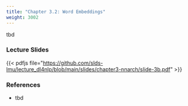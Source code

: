 ```yaml
---
title: "Chapter 3.2: Word Embeddings"
weight: 3002
---
```

tbd

<!--more-->

<!--
### Lecture video
{{< video id="TfrSKiOecWI" >}}
-->

### Lecture Slides
{{< pdfjs file="https://github.com/slds-lmu/lecture_dl4nlp/blob/main/slides/chapter3-nnarch/slide-3b.pdf" >}}

### References 

- tbd
